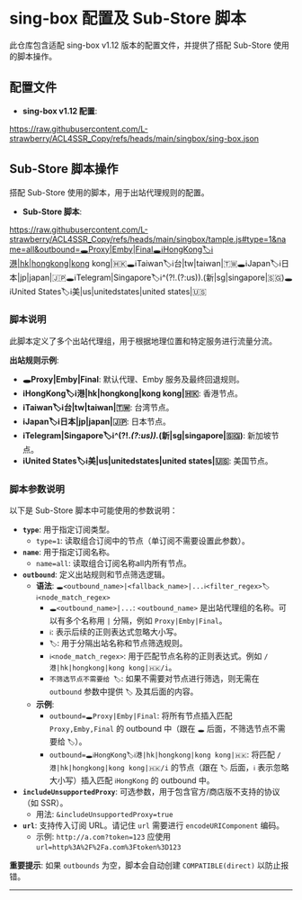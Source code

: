 # sing-box 配置及 Sub-Store 脚本

此仓库包含适配 sing-box v1.12 版本的配置文件，并提供了搭配 Sub-Store 使用的脚本操作。

## 配置文件

- **sing-box v1.12 配置**:

https://raw.githubusercontent.com/L-strawberry/ACL4SSR_Copy/refs/heads/main/singbox/sing-box.json

## Sub-Store 脚本操作

搭配 Sub-Store 使用的脚本，用于出站代理规则的配置。

- **Sub-Store 脚本**:

https://raw.githubusercontent.com/L-strawberry/ACL4SSR_Copy/refs/heads/main/singbox/tample.js#type=1&name=all&outbound=🕳Proxy|Emby|Final🕳ℹ️HongKong🏷ℹ️港|hk|hongkong|kong kong|🇭🇰🕳ℹ️Taiwan🏷ℹ️台|tw|taiwan|🇹🇼🕳ℹ️Japan🏷ℹ️日本|jp|japan|🇯🇵🕳ℹ️Telegram|Singapore🏷ℹ️^(?!.(?:us)).(新|sg|singapore|🇸🇬)🕳ℹ️United States🏷ℹ️美|us|unitedstates|united states|🇺🇸

### 脚本说明

此脚本定义了多个出站代理组，用于根据地理位置和特定服务进行流量分流。

**出站规则示例**:

* **🕳Proxy|Emby|Final**: 默认代理、Emby 服务及最终回退规则。
* **ℹ️HongKong🏷ℹ️港|hk|hongkong|kong kong|🇭🇰**: 香港节点。
* **ℹ️Taiwan🏷ℹ️台|tw|taiwan|🇹🇼**: 台湾节点。
* **ℹ️Japan🏷ℹ️日本|jp|japan|🇯🇵**: 日本节点。
* **ℹ️Telegram|Singapore🏷ℹ️^(?!.*(?:us)).*(新|sg|singapore|🇸🇬)**: 新加坡节点。
* **ℹ️United States🏷ℹ️美|us|unitedstates|united states|🇺🇸**: 美国节点。

### 脚本参数说明

以下是 Sub-Store 脚本中可能使用的参数说明：

* **`type`**: 用于指定订阅类型。
  * `type=1`: 读取组合订阅中的节点（单订阅不需要设置此参数）。
* **`name`**: 用于指定订阅名称。
  * `name=all`: 读取组合订阅名称all内所有节点。
* **`outbound`**: 定义出站规则和节点筛选逻辑。
  * **语法**: `🕳<outbound_name>|<fallback_name>|...ℹ️<filter_regex>🏷ℹ️<node_match_regex>`
      * `🕳<outbound_name>|...`: `<outbound_name>` 是出站代理组的名称。可以有多个名称用 `|` 分隔，例如 `Proxy|Emby|Final`。
      * `ℹ️`: 表示后续的正则表达式忽略大小写。
      * `🏷`: 用于分隔出站名称和节点筛选规则。
      * `ℹ️<node_match_regex>`: 用于匹配节点名称的正则表达式。例如 `/港|hk|hongkong|kong kong|🇭🇰/i`。
      * `不筛选节点不需要给 🏷`: 如果不需要对节点进行筛选，则无需在 `outbound` 参数中提供 `🏷` 及其后面的内容。
  * **示例**:
      * `outbound=🕳Proxy|Emby|Final`: 将所有节点插入匹配 `Proxy,Emby,Final` 的 outbound 中（跟在 `🕳` 后面，不筛选节点不需要给 `🏷`）。
      * `outbound=🕳ℹ️HongKong🏷ℹ️港|hk|hongkong|kong kong|🇭🇰`: 将匹配 `/港|hk|hongkong|kong kong|🇭🇰/i` 的节点（跟在 `🏷` 后面，`ℹ️` 表示忽略大小写）插入匹配 `ℹ️HongKong` 的 outbound 中。
* **`includeUnsupportedProxy`**: 可选参数，用于包含官方/商店版不支持的协议（如 SSR）。
  * 用法: `&includeUnsupportedProxy=true`
* **`url`**: 支持传入订阅 URL。请记住 `url` 需要进行 `encodeURIComponent` 编码。
  * 示例: `http://a.com?token=123` 应使用 `url=http%3A%2F%2Fa.com%3Ftoken%3D123`

**重要提示**: 如果 `outbounds` 为空，脚本会自动创建 `COMPATIBLE(direct)` 以防止报错。


---

